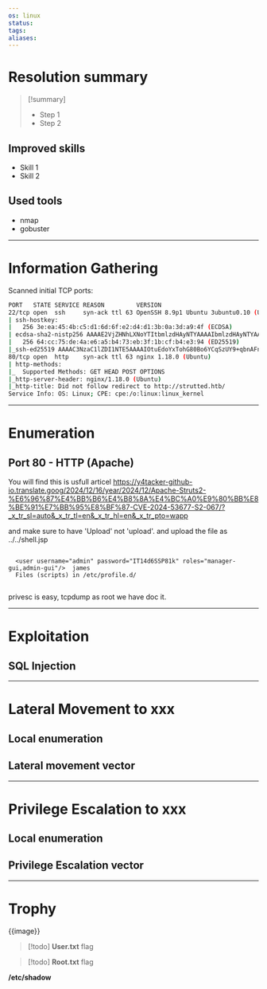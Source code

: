 ```yaml
---
os: linux
status: 
tags: 
aliases:
---
```

# Resolution summary

>[!summary]
>- Step 1
>- Step 2

## Improved skills

- Skill 1
- Skill 2

## Used tools

- nmap
- gobuster


---

# Information Gathering

Scanned initial TCP ports:

```sh
PORT   STATE SERVICE REASON         VERSION                                                                                                                                                        
22/tcp open  ssh     syn-ack ttl 63 OpenSSH 8.9p1 Ubuntu 3ubuntu0.10 (Ubuntu Linux; protocol 2.0)                                                                                                  
| ssh-hostkey:                                                                                                                                                                                     
|   256 3e:ea:45:4b:c5:d1:6d:6f:e2:d4:d1:3b:0a:3d:a9:4f (ECDSA)
| ecdsa-sha2-nistp256 AAAAE2VjZHNhLXNoYTItbmlzdHAyNTYAAAAIbmlzdHAyNTYAAABBBJ+m7rYl1vRtnm789pH3IRhxI4CNCANVj+N5kovboNzcw9vHsBwvPX3KYA3cxGbKiA0VqbKRpOHnpsMuHEXEVJc=
|   256 64:cc:75:de:4a:e6:a5:b4:73:eb:3f:1b:cf:b4:e3:94 (ED25519)
|_ssh-ed25519 AAAAC3NzaC1lZDI1NTE5AAAAIOtuEdoYxTohG80Bo6YCqSzUY9+qbnAFnhsk4yAZNqhM
80/tcp open  http    syn-ack ttl 63 nginx 1.18.0 (Ubuntu)
| http-methods: 
|_  Supported Methods: GET HEAD POST OPTIONS
|_http-server-header: nginx/1.18.0 (Ubuntu)
|_http-title: Did not follow redirect to http://strutted.htb/
Service Info: OS: Linux; CPE: cpe:/o:linux:linux_kernel


```

---

# Enumeration

## Port 80 - HTTP (Apache)

You will find this is usfull articel https://y4tacker-github-io.translate.goog/2024/12/16/year/2024/12/Apache-Struts2-%E6%96%87%E4%BB%B6%E4%B8%8A%E4%BC%A0%E9%80%BB%E8%BE%91%E7%BB%95%E8%BF%87-CVE-2024-53677-S2-067/?_x_tr_sl=auto&_x_tr_tl=en&_x_tr_hl=en&_x_tr_pto=wapp

and make sure to have 'Upload' not 'upload'.
and upload the file as ../../shell.jsp



```

  <user username="admin" password="IT14d6SSP81k" roles="manager-gui,admin-gui"/>  james
  Files (scripts) in /etc/profile.d/ 
  

```


privesc is easy, tcpdump as root we have doc it.

---

# Exploitation

## SQL Injection


---

# Lateral Movement to xxx

## Local enumeration


## Lateral movement vector

---

# Privilege Escalation to xxx

## Local enumeration


## Privilege Escalation vector


---

# Trophy

{{image}}

>[!todo] **User.txt**
>flag

>[!todo] **Root.txt**
>flag

**/etc/shadow**

```sh

```